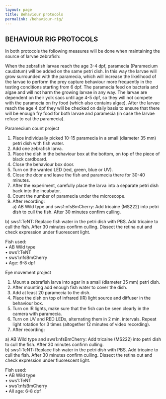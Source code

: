 ```yaml
---
layout: page
title: Behaviour protocols
permalink: /behaviour-rig/
---
```


## BEHAVIOUR RIG PROTOCOLS

In both protocols the following measures will be done when maintaining the source of larvae zebrafish:  

When the zebrafish larvae reach the age 3-4 dpf, paramecia (Paramecium caudatum) will be added on the same petri dish. In this way the larvae will grow surrounded with the paramecia, which will increase the likelihood of the larvae to perform the prey capture behaviour more frequently in the testing conditions starting from 6 dpf. The paramecia feed on bacteria and algae and will not harm the growing larvae in any way. The larvae are dependent on their yolk sacs until age 4-5 dpf, so they will not compete with the paramecia on fry food (which also contains algae). After the larvae reach the age 4 dpf they will be checked on daily basis to ensure that there will be enough fry food for both larvae and paramecia (in case the larvae refuse to eat the paramecia).

Paramecium count project
1.	Place individually picked 10-15 paramecia in a small (diameter 35 mm) petri dish with fish water.
2.	Add one zebrafish larva.
3.	Place the dish in the behaviour box at the bottom, on top of the piece of black cardboard.
4.	Close the behaviour box door.
5.	Turn on the wanted LED (red, green, blue or UV).
6.	Close the door and leave the fish and paramecia there for 30-40 minutes.
7.	After the experiment, carefully place the larva into a separate petri dish back into the incubator.
8.	Count the number of paramecia under the microscope.
9.	After recording:  
 a)	AB Wild type and sws1:nfsBmCherry: Add tricaine (MS222) into petri dish to cull the fish. After 30 minutes confirm culling.  

 b)	sws1:TeNT: Replace fish water in the petri dish with PBS. Add tricaine to cull the fish. After 30 minutes confirm culling. Dissect the retina out and check expression under fluorescent light.

Fish used:  
•	AB Wild type  
•	sws1:TeNT  
•	sws1:nfsBmCherry  
•	Age: 6-8 dpf  

Eye movement project
1.	Mount a zebrafish larva into agar in a small (diameter 35 mm) petri dish.
2.	After mounting add enough fish water to cover the dish.
3.	Add at least 20 paramecia to the dish.
4.	Place the dish on top of infrared (IR) light source and diffuser in the behaviour box.
5.	Turn on IR lights, make sure that the fish can be seen clearly in the camera with paramecia.
6.	Turn on UV and RED LEDs, alternating them in 2 min. intervals. Repeat light rotation for 3 times (altogether 12 minutes of video recording).
7.	After recording:  

 a)	AB Wild type and sws1:nfsBmCherry: Add tricaine (MS222) into petri dish to cull the fish. After 30 minutes confirm culling.  
 b)	sws1:TeNT: Replace fish water in the petri dish with PBS. Add tricaine to cull the fish. After 30 minutes confirm culling. Dissect the retina out and check expression under fluorescent light.

Fish used:  
•	AB Wild type  
•	sws1:TeNT  
•	sws1:nfsBmCherry  
•	All age: 6-8 dpf  
